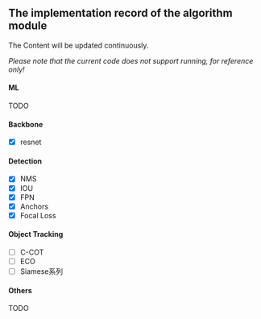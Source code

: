 ## The implementation record of the algorithm module
The Content will be updated continuously.

*Please note that the current code does not support running, for reference only!*

#### ML
TODO

#### Backbone
- [x] resnet

#### Detection
- [x] NMS
- [x] IOU
- [x] FPN
- [x] Anchors
- [x] Focal Loss

#### Object Tracking
- [ ] C-COT
- [ ] ECO
- [ ] Siamese系列

#### Others
TODO